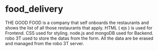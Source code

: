 # food_delivery

THE GOOD FOOD is a company that self onboards the restaurants and shows the list of all those restaurants that apply.
HTML ( ejs ) is used for Frontend.
CSS used for styling.
node.js and mongoDB used for Backend. 
robo 3T used to store the datas from the form.
All the data are be erased and managed from the robo 3T server. 

